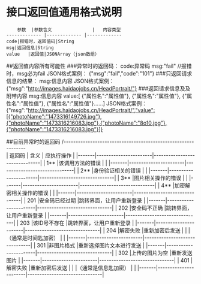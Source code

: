 # 接口返回值通用格式说明
		参数	|参数含义				|	内容类型					
	------------- |------------- |------------- 
	code|报错时，返回值码|String
	msg|返回信息|String
	value	|返回值|JSONArray（json数组）
	
##返回值内容所有可能性
###异常时的返回码：
	code:异常码
	msg:"fail"	//报错时，msg必为fail
	JSON格式案例：
	{"msg":"fail","code":"101"}
###只返回请求信息的结果：
	msg:信息内容
	JSON格式案例：
	{"msg":"http://images.haidaojobs.cn/HeadPortrait/"}
###返回请求信息及及附带内容
	msg:信息内容
	value:[ {"属性名":"属性值"},
				{"属性名":"属性值"},
				{"属性名":"属性值"},
				{"属性名":"属性值"}……]
	JSON格式案例：
	{"msg":"http://images.haidaojobs.cn/HeadPortrait/","value":[{"photoName":"1473316149726.jpg"},{"photoName":"1473316216083.jpg"},{"photoName":"8o10.jpg"},{"photoName":"1473316216083.jpg"}]}
	
##目前异常时的返回码
	/--------------------------------------------------------------\
	|	返回码	|	含义						|	应执行操作							|
	|-------|-----------------------|-------------------------------|
	|  1**		|该调用方法的错误				|										|
	|-------|-----------------------|-------------------------------|
	|  2**		|身份验证相关的错误			|										|
	|-------|-----------------------|-------------------------------|
	|  3**		|图片相关操作的错误			|										|
	|-------|-----------------------|-------------------------------|
	|  4**		|加密解密相关操作的错误			|										|
	|-------|-----------------------|-------------------------------|
	|  201		|安全码已经过期				|跳转界面，让用户重新登录					|
	|-------|-----------------------|-------------------------------|
	|  202		|安全码不正确					|跳转界面，让用户重新登录					|
	|-------|-----------------------|-------------------------------|
	|  203		|该ID号不存在				|跳转界面，让用户重新登录					|
	|-------|-----------------------|-------------------------------|
	|  204		|解密失败						|重新加密后发送							|
	|			|（通常是时间匙加密）			|										|
	|-------|-----------------------|-------------------------------|
	|  301		|非图片格式					|重新选择图片文本进行发送					|
	|-------|-----------------------|-------------------------------|
	|  302		|上传的图片为空				|重新发送图片								|
	|-------|-----------------------|-------------------------------|
	|  401		|解密失败						|重新加密后发送							|
	|			|（通常是信息匙加密）			|										|
	|-------|-----------------------|-------------------------------|